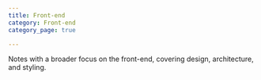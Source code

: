 ```yaml
---
title: Front-end
category: Front-end
category_page: true

---
```


Notes with a broader focus on the front-end, covering design, architecture, and styling.
